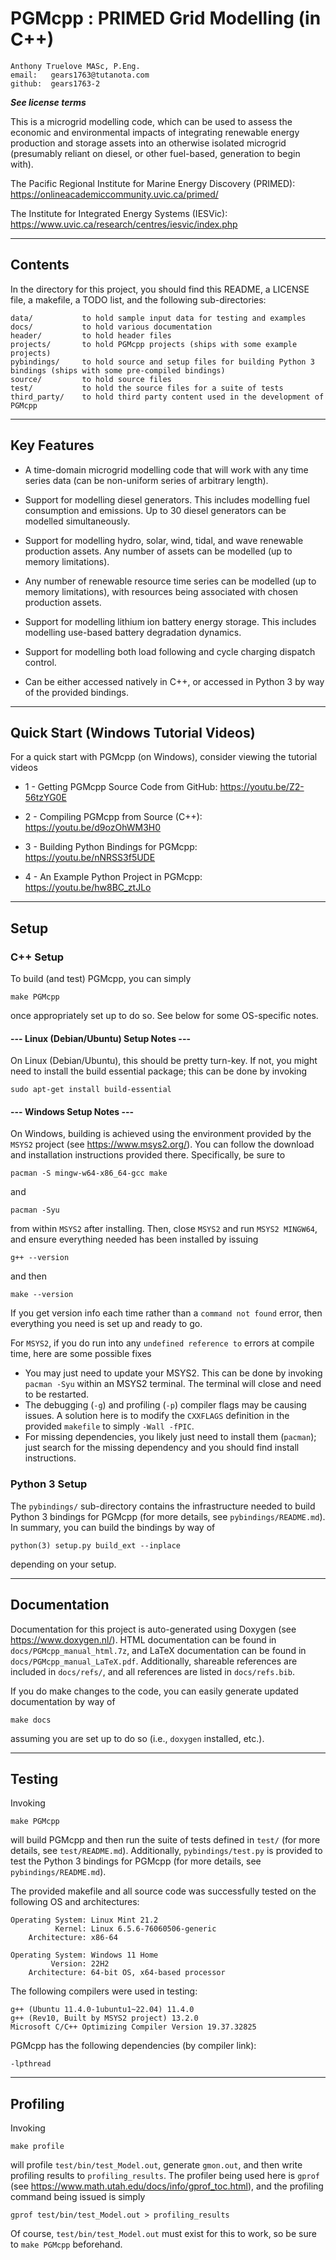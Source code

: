 # PGMcpp : PRIMED Grid Modelling (in C++)

    Anthony Truelove MASc, P.Eng.
    email:   gears1763@tutanota.com
    github:  gears1763-2

***See license terms***


This is a microgrid modelling code, which can be used to assess the economic and
environmental impacts of integrating renewable energy production and storage assets 
into an otherwise isolated microgrid (presumably reliant on diesel, or other
fuel-based, generation to begin with).

The Pacific Regional Institute for Marine Energy Discovery (PRIMED):  
<https://onlineacademiccommunity.uvic.ca/primed/><br>  

The Institute for Integrated Energy Systems (IESVic):  
<https://www.uvic.ca/research/centres/iesvic/index.php>

--------


## Contents

In the directory for this project, you should find this README, a LICENSE file, a
makefile, a TODO list, and the following sub-directories:

    data/           to hold sample input data for testing and examples
    docs/           to hold various documentation
    header/         to hold header files
    projects/       to hold PGMcpp projects (ships with some example projects)
    pybindings/     to hold source and setup files for building Python 3 bindings (ships with some pre-compiled bindings)
    source/         to hold source files
    test/           to hold the source files for a suite of tests
    third_party/    to hold third party content used in the development of PGMcpp

--------


## Key Features

  * A time-domain microgrid modelling code that will work with any time series data (can be non-uniform series of arbitrary length).
  
  * Support for modelling diesel generators. This includes modelling fuel consumption and emissions. Up to 30 diesel generators can be modelled simultaneously.
  
  * Support for modelling hydro, solar, wind, tidal, and wave renewable production assets. Any number of assets can be modelled (up to memory limitations).
  
  * Any number of renewable resource time series can be modelled (up to memory limitations), with resources being associated with chosen production assets.
  
  * Support for modelling lithium ion battery energy storage. This includes modelling use-based battery degradation dynamics.
  
  * Support for modelling both load following and cycle charging dispatch control.
  
  * Can be either accessed natively in C++, or accessed in Python 3 by way of the provided bindings.

--------


##  Quick Start (Windows Tutorial Videos)

For a quick start with PGMcpp (on Windows), consider viewing the tutorial videos  

  * 1 - Getting PGMcpp Source Code from GitHub: <https://youtu.be/Z2-56tzYG0E>  

  * 2 - Compiling PGMcpp from Source (C++): <https://youtu.be/d9ozOhWM3H0>  

  * 3 - Building Python Bindings for PGMcpp: <https://youtu.be/nNRSS3f5UDE>  

  * 4 - An Example Python Project in PGMcpp: <https://youtu.be/hw8BC_ztJLo>  

--------


## Setup

### C++ Setup

To build (and test) PGMcpp, you can simply

    make PGMcpp

once appropriately set up to do so. See below for some OS-specific notes.

#### --- Linux (Debian/Ubuntu) Setup Notes ---

On Linux (Debian/Ubuntu), this should be pretty turn-key. If not, you might need to
install the build essential package; this can be done by invoking

    sudo apt-get install build-essential

#### --- Windows Setup Notes ---

On Windows, building is achieved using the environment provided by the `MSYS2` project
(see <https://www.msys2.org/>). You can follow the download and installation instructions
provided there. Specifically, be sure to

    pacman -S mingw-w64-x86_64-gcc make

and

    pacman -Syu

from within `MSYS2` after installing. Then, close `MSYS2` and run `MSYS2 MINGW64`, and
ensure everything needed has been installed by issuing

    g++ --version

and then

    make --version

If you get version info each time rather than a `command not found` error, then
everything you need is set up and ready to go.

For `MSYS2`, if you do run into any `undefined reference to` errors at compile time,
here are some possible fixes

  * You may just need to update your MSYS2. This can be done by invoking `pacman -Syu` within an MSYS2 terminal. The terminal will close and need to be restarted.
  * The debugging (`-g`) and profiling (`-p`) compiler flags may be causing issues. A solution here is to modify the `CXXFLAGS` definition in the provided `makefile` to simply `-Wall -fPIC`.
  * For missing dependencies, you likely just need to install them (`pacman`); just search for the missing dependency and you should find install instructions.

### Python 3 Setup

The `pybindings/` sub-directory contains the infrastructure needed to build Python 3 
bindings for PGMcpp (for more details, see `pybindings/README.md`). In summary, you can 
build the bindings by way of

    python(3) setup.py build_ext --inplace

depending on your setup.

--------


## Documentation

Documentation for this project is auto-generated using Doxygen
(see <https://www.doxygen.nl/>). HTML documentation can be found in
`docs/PGMcpp_manual_html.7z`, and LaTeX documentation can be found in
`docs/PGMcpp_manual_LaTeX.pdf`. Additionally, shareable references are included in
`docs/refs/`, and all references are listed in `docs/refs.bib`.

If you do make changes to the code, you can easily generate updated documentation by way
of

    make docs

assuming you are set up to do so (i.e., `doxygen` installed, etc.).

--------


## Testing

Invoking

    make PGMcpp

will build PGMcpp and then run the suite of tests defined in `test/` (for more details,
see `test/README.md`). Additionally, `pybindings/test.py` is provided to test the Python
3 bindings for PGMcpp (for more details, see `pybindings/README.md`).

The provided makefile and all source code was successfully tested on the following OS
and architectures:

    Operating System: Linux Mint 21.2
              Kernel: Linux 6.5.6-76060506-generic
        Architecture: x86-64

    Operating System: Windows 11 Home
             Version: 22H2
        Architecture: 64-bit OS, x64-based processor


The following compilers were used in testing:

    g++ (Ubuntu 11.4.0-1ubuntu1~22.04) 11.4.0
    g++ (Rev10, Built by MSYS2 project) 13.2.0
    Microsoft C/C++ Optimizing Compiler Version 19.37.32825


PGMcpp has the following dependencies (by compiler link):

    -lpthread

--------


## Profiling

Invoking

    make profile

will profile `test/bin/test_Model.out`, generate `gmon.out`, and then write profiling
results to `profiling_results`. The profiler being used here is `gprof` (see
<https://www.math.utah.edu/docs/info/gprof_toc.html>), and the profiling command being
issued is simply

    gprof test/bin/test_Model.out > profiling_results

Of course, `test/bin/test_Model.out` must exist for this to work, so be sure to 
`make PGMcpp` beforehand.
